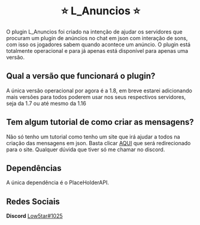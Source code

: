 <h1 align="center">⭐ L_Anuncios ⭐</h1>

O plugin L_Anuncios foi criado na intenção de ajudar os servidores que procuram um plugin de anúncios no chat em json com interação de sons, com isso os jogadores sabem quando acontece um anúncio. O plugin está totalmente operacional e para já apenas está disponível para apenas uma versão.

## Qual a versão que funcionará o plugin?

A única versão operacional por agora é a 1.8, em breve estarei adicionando mais versões para todos poderem usar nos seus respectivos servidores, seja da 1.7 ou até mesmo da 1.16

## Tem algum tutorial de como criar as mensagens?

Não só tenho um tutorial como tenho um site que irá ajudar a todos na criação das mensagens em json. Basta clicar [AQUI](https://minecraftjson.com/) que será redirecionado para o site. Qualquer dúvida que tiver só me chamar no discord.

## Dependências

A única dependência é o PlaceHolderAPI.

## Redes Sociais

**Discord** [Low5tar#1025](Low5tar#1025)
